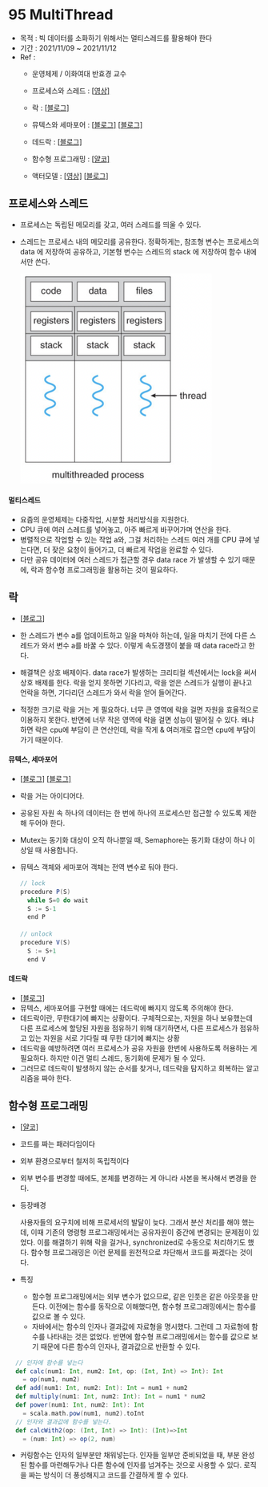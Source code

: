# 95 MultiThread

- 목적 : 빅 데이터를 소화하기 위해서는 멀티스레드를 활용해야 한다
- 기간 : 2021/11/09 ~ 2021/11/12
- Ref : 
  - 운영체제 / 이화여대 반효경 교수
  - 프로세스와 스레드 : [[영상\]](https://youtu.be/iks_Xb9DtTM)
  - 락 : [[블로그\]](https://popcorntree.tistory.com/84?category=813524)

  - 뮤텍스와 세마포어 : [[블로그\]](https://worthpreading.tistory.com/90) [[블로그\]](https://jwprogramming.tistory.com/13)
  - 데드락 : [[블로그\]](https://chanhuiseok.github.io/posts/cs-2/)
  - 함수형 프로그래밍 : [[얄코\]](https://youtu.be/jVG5jvOzu9Y)
  - 액터모델 : [[영상\]](https://www.youtube.com/watch?v=ELwEdb_pD0k) [[블로그\]](https://github.com/funfunStudy/study/wiki/32장-액터와-동시성)
  



## 프로세스와 스레드

- 프로세스는 독립된 메모리를 갖고, 여러 스레드를 띄울 수 있다.

- 스레드는 프로세스 내의 메모리를 공유한다. 정확하게는, 참조형 변수는 프로세스의 data 에 저장하여 공유하고, 기본형 변수는 스레드의 stack 에 저장하여 함수 내에서만 쓴다.

  <img src="./asset/프로세스와스레드02.PNG" alt="프로세스와스레드" style="zoom:50%;" />

#### 멀티스레드

- 요즘의 운영체제는 다중작업, 시분할 처리방식을 지원한다. 
- CPU 큐에 여러 스레드를 넣어놓고, 아주 빠르게 바꾸어가며 연산을 한다.  
- 병렬적으로 작업할 수 있는 작업 a와, 그걸 처리하는 스레드 여러 개를 CPU 큐에 넣는다면, 
  더 잦은 요청이 들어가고, 더 빠르게 작업을 완료할 수 있다.
- 다만 공유 데이터에 여러 스레드가 접근할 경우 data race 가 발생할 수 있기 때문에,
  락과 함수형 프로그래밍을 활용하는 것이 필요하다.

### 

## 락

- [[블로그\]](https://popcorntree.tistory.com/84?category=813524)

- 한 스레드가 변수 a를 업데이트하고 일을 마쳐야 하는데, 일을 마치기 전에 다른 스레드가 와서 변수 a를 바꿀 수 있다. 이렇게 속도경쟁이 붙을 때 data race라고 한다.

- 해결책은 상호 배제이다. data race가 발생하는 크리티컬 섹션에서는 lock을 써서 상호 배제를 한다. 락을 얻지 못하면 기다리고, 락을 얻은 스레드가 실행이 끝나고 언락을 하면, 기다리던 스레드가 와서 락을 얻어 들어간다.

- 적정한 크기로 락을 거는 게 필요하다. 너무 큰 영역에 락을 걸면 자원을 효율적으로 이용하지 못한다. 반면에 너무 작은 영역에 락을 걸면 성능이 떨어질 수 있다. 왜냐하면 락은 cpu에 부담이 큰 연산인데, 락을 작게 & 여러개로 잡으면 cpu에 부담이 가기 때문이다.

  

#### 뮤텍스, 세마포어

- [[블로그\]](https://worthpreading.tistory.com/90) [[블로그\]](https://jwprogramming.tistory.com/13)

- 락을 거는 아이디어다.

- 공유된 자원 속 하나의 데이터는 한 번에 하나의 프로세스만 접근할 수 있도록 제한해 두어야 한다.

- Mutex는 동기화 대상이 오직 하나뿐일 때, Semaphore는 동기화 대상이 하나 이상일 때 사용합니다.

- 뮤텍스 객체와 세마포어 객체는 전역 변수로 둬야 한다.

  ```scala
  // lock
  procedure P(S)           
  	while S=0 do wait        
  	S := S-1                     
  	end P
  
  // unlock
  procedure V(S)          
  	S := S+1                 
  	end V                    
  ```



#### 데드락

- [[블로그\]](https://chanhuiseok.github.io/posts/cs-2/)
- 뮤텍스, 세마포어를 구현할 때에는 데드락에 빠지지 않도록 주의해야 한다.
- 데드락이란, 무한대기에 빠지는 상황이다. 구체적으로는, 자원을 하나 보유했는데 다른 프로세스에 할당된 자원을 점유하기 위해 대기하면서, 다른 프로세스가 점유하고 있는 자원을 서로 기다릴 때 무한 대기에 빠지는 상황
- 데드락을 예방하려면 여러 프로세스가 공유 자원을 한번에 사용하도록 허용하는 게 필요하다. 하지만 이건 멀티 스레드, 동기화에 문제가 될 수 있다.
- 그러므로 데드락이 발생하지 않는 순서를 찾거나, 데드락을 탐지하고 회복하는 알고리즘을 짜야 한다.



## 함수형 프로그래밍

- [[얄코\]](https://youtu.be/jVG5jvOzu9Y)

- 코드를 짜는 패러다임이다

- 외부 환경으로부터 철저히 독립적이다

- 외부 변수를 변경할 때에도, 본체를 변경하는 게 아니라 사본을 복사해서 변경을 한다.

- 등장배경

  사용자들의 요구치에 비해 프로세서의 발달이 늦다. 그래서 분산 처리를 해야 했는데, 이때 기존의 명령형 프로그래밍에서는 공유자원이 중간에 변경되는 문제점이 있었다. 이를 해결하기 위해 락을 걸거나, synchronized로 수동으로 처리하기도 했다. 함수형 프로그래밍은 이런 문제를 원천적으로 차단해서 코드를 짜겠다는 것이다.

- 특징

  - 함수형 프로그래밍에서는 외부 변수가 없으므로, 같은 인풋은 같은 아웃풋을 만든다. 이전에는 함수를 동작으로 이해했다면, 함수형 프로그래밍에서는 함수를 값으로 볼 수 있다.
  - 자바에서는 함수의 인자나 결과값에 자료형을 명시했다. 그런데 그 자료형에 함수를 나타내는 것은 없었다. 반면에 함수형 프로그래밍에서는 함수를 값으로 보기 때문에 다른 함수의 인자나, 결과값으로 반환할 수 있다.
  
```scala
  // 인자에 함수를 넣는다
  def calc(num1: Int, num2: Int, op: (Int, Int) => Int): Int 
  	= op(num1, num2)
  def add(num1: Int, num2: Int): Int = num1 + num2
  def multiply(num1: Int, num2: Int): Int = num1 * num2
  def power(num1: Int, num2: Int): Int 
  	= scala.math.pow(num1, num2).toInt
  // 인자와 결과값에 함수를 넣는다.
  def calcWith2(op: (Int, Int) => Int): (Int)=>Int
  	= (num: Int) => op(2, num)
  ```
  
- 커링함수는 인자의 일부분만 채워넣는다. 인자들 일부만 준비되었을 때, 부분 완성된 함수를 마련해두거나 다른 함수에 인자를 넘겨주는 것으로 사용할 수 있다. 로직을 짜는 방식이 더 풍성해지고 코드를 간결하게 짤 수 있다.






